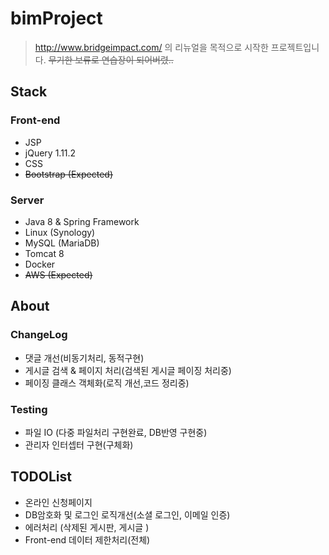 # bimProject

> http://www.bridgeimpact.com/ 의 리뉴얼을 목적으로 시작한 프로젝트입니다.  ~~무기한 보류로 연습장이 되어버렸..~~


## Stack


### Front-end
- JSP
- jQuery 1.11.2
- CSS
- ~~Bootstrap (Expected)~~

### Server
- Java 8 & Spring Framework
- Linux (Synology)
- MySQL (MariaDB)
- Tomcat 8
- Docker
- ~~AWS (Expected)~~

## About

### ChangeLog
- 댓글 개선(비동기처리, 동적구현)
- 게시글 검색 & 페이지 처리(검색된 게시글 페이징 처리중)
- 페이징 클래스 객체화(로직 개선,코드 정리중)

### Testing
- 파일 IO (다중 파일처리 구현완료, DB반영 구현중)
- 관리자 인터셉터 구현(구체화)

## TODOList
- 온라인 신청페이지
- DB암호화 및 로그인 로직개선(소셜 로그인, 이메일 인증)
- 에러처리 (삭제된 게시판, 게시글 )
- Front-end 데이터 제한처리(전체)
